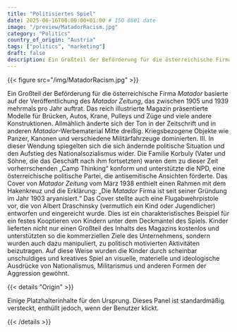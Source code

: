 ```yaml
---
title: "Politisiertes Spiel"
date: 2025-06-16T00:00:00+01:00 # ISO 8601 date
image: "/preview/MatadorRacism.jpg"
category: "Politics"
country_of_origin: "Austria"
tags: ["politics", "marketing"]
draft: false
description: Ein Großteil der Beförderung für die österreichische Firma *Matador*...
---
```




{{< figure src="/img/MatadorRacism.jpg" >}}

Ein Großteil der Beförderung für die österreichische Firma *Matador* basierte auf der Veröffentlichung des *Matador Zeitung*, das zwischen 1905 und 1939 mehrmals pro Jahr auftrat. Das reich illustrierte Magazin präsentierte Modelle für Brücken, Autos, Krane, Pulleys und Züge und viele andere Konstruktionen. Allmählich änderte sich der Ton in der Zeitschrift und in anderen *Matador*-Werbematerial Mitte dreißig. Kriegsbezogene Objekte wie Panzer, Kanonen und verschiedene Militärfahrzeuge dominierten. III. In dieser Wendung spiegelten sich die sich ändernde politische Situation und den Aufstieg des Nationalsozialismus wider. Die Familie Korbuly (Vater und Söhne, die das Geschäft nach ihm fortsetzten) waren dem zu dieser Zeit vorherrschenden „Camp Thinking“ konform und unterstützte die NPD, eine österreichische politische Partei, die antisemitische Ansichten förderte. Das Cover von *Matador Zeitung* vom März 1938 enthielt einen Rahmen mit dem Hakenkreuz und die Erklärung: „Die *Matador* Firma ist seit seiner Gründung im Jahr 1903 aryanisiert.“ Das Cover stellte auch eine Flugabwehrpistole vor, die von Albert Draschinsky (vermutlich ein Kind oder Jugendlicher) entworfen und eingereicht wurde. Dies ist ein charakteristisches Beispiel für ein festes Kooptieren von Kindern unter dem Deckmantel des Spiels. Kinder lieferten nicht nur einen Großteil des Inhalts des Magazins kostenlos und unterstützten so die kommerziellen Ziele des Unternehmens, sondern wurden auch dazu manipuliert, zu politisch motivierten Aktivitäten beizutragen. Auf diese Weise wurden die Kinder durch scheinbar unschuldiges und kreatives Spiel an visuelle, materielle und ideologische Ausdrücke von Nationalismus, Militarismus und anderen Formen der Aggression gewöhnt.

{{< details "Origin" >}}

Einige Platzhalterinhalte für den Ursprung. Dieses Panel ist standardmäßig versteckt, enthüllt jedoch, wenn der Benutzer klickt.

{{< /details >}}

